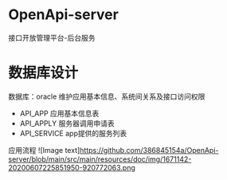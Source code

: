 # OpenApi-server
接口开放管理平台-后台服务

# 数据库设计
数据库：oracle
维护应用基本信息、系统间关系及接口访问权限

* API_APP           应用基本信息表
* API_APPLY         服务器调用申请表
* API_SERVICE       app提供的服务列表


应用流程
![Image text]https://github.com/386845154a/OpenApi-server/blob/main/src/main/resources/doc/img/1671142-20200607225851950-920772063.png
